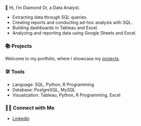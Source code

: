 👋 Hi, I’m Diamond Or, a Data Analyst.
- Extracting data through SQL queries.
- Creating reports and conducting ad-hoc analysis with SQL.
- Building dashboards in Tableau and Excel.
- Analyzing and reporting data using Google Sheets and Excel.

### 📚 Projects
Welcome to my portfolio, where I showcase my [projects](https://github.com/diamond-or/Project-Guide).

### 🛠️ Tools
- Language: SQL, Python, R Programming 
- Database: PostgreSQL, MySQL
- Visualization: Tableau, Python, R Programming, Excel

### 👋🏻 Connect with Me
- [Linkedin](https://www.linkedin.com/in/diamond-or/)



